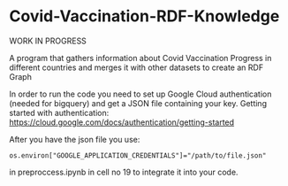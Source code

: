 # Covid-Vaccination-RDF-Knowledge

WORK IN PROGRESS

A program that gathers information about Covid Vaccination Progress in different countries and merges it with other datasets to create an RDF Graph



In order to run the code you need to set up Google Cloud authentication (needed for bigquery) and get a JSON file containing your key.
Getting started with authentication: https://cloud.google.com/docs/authentication/getting-started

After you have the json file you use:

`
os.environ["GOOGLE_APPLICATION_CREDENTIALS"]="/path/to/file.json"
`

in preproccess.ipynb in cell no 19 to integrate it into your code.
